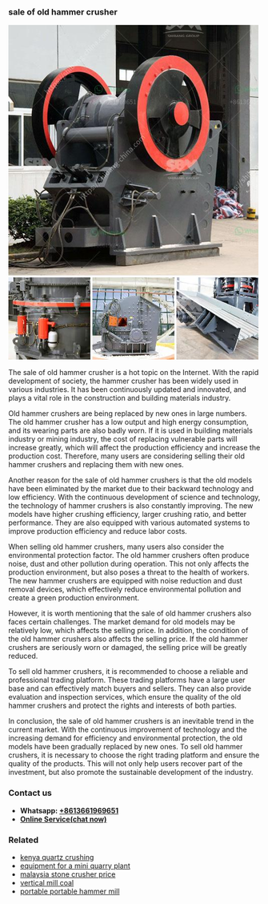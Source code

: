 <h3>sale of old hammer crusher</h3><img src='1706773608.jpg' alt=''><p>The sale of old hammer crusher is a hot topic on the Internet. With the rapid development of society, the hammer crusher has been widely used in various industries. It has been continuously updated and innovated, and plays a vital role in the construction and building materials industry.</p><p>Old hammer crushers are being replaced by new ones in large numbers. The old hammer crusher has a low output and high energy consumption, and its wearing parts are also badly worn. If it is used in building materials industry or mining industry, the cost of replacing vulnerable parts will increase greatly, which will affect the production efficiency and increase the production cost. Therefore, many users are considering selling their old hammer crushers and replacing them with new ones.</p><p>Another reason for the sale of old hammer crushers is that the old models have been eliminated by the market due to their backward technology and low efficiency. With the continuous development of science and technology, the technology of hammer crushers is also constantly improving. The new models have higher crushing efficiency, larger crushing ratio, and better performance. They are also equipped with various automated systems to improve production efficiency and reduce labor costs.</p><p>When selling old hammer crushers, many users also consider the environmental protection factor. The old hammer crushers often produce noise, dust and other pollution during operation. This not only affects the production environment, but also poses a threat to the health of workers. The new hammer crushers are equipped with noise reduction and dust removal devices, which effectively reduce environmental pollution and create a green production environment.</p><p>However, it is worth mentioning that the sale of old hammer crushers also faces certain challenges. The market demand for old models may be relatively low, which affects the selling price. In addition, the condition of the old hammer crushers also affects the selling price. If the old hammer crushers are seriously worn or damaged, the selling price will be greatly reduced.</p><p>To sell old hammer crushers, it is recommended to choose a reliable and professional trading platform. These trading platforms have a large user base and can effectively match buyers and sellers. They can also provide evaluation and inspection services, which ensure the quality of the old hammer crushers and protect the rights and interests of both parties.</p><p>In conclusion, the sale of old hammer crushers is an inevitable trend in the current market. With the continuous improvement of technology and the increasing demand for efficiency and environmental protection, the old models have been gradually replaced by new ones. To sell old hammer crushers, it is necessary to choose the right trading platform and ensure the quality of the products. This will not only help users recover part of the investment, but also promote the sustainable development of the industry.</p><h3>Contact us</h3><ul><li><strong>Whatsapp:&nbsp;<a href="https://wa.me/8613661969651">+8613661969651</a></strong></li><li><a href="https://swt.shibang-china.com/?git&amp;zhl&amp;sale of old hammer crusher"><strong>Online Service(chat now)</strong></a></li></ul><h3>Related</h3><ul><li><a href='kenya quartz crushing.md'>kenya quartz crushing</a></li><li><a href='equipment for a mini quarry plant.md'>equipment for a mini quarry plant</a></li><li><a href='malaysia stone crusher price.md'>malaysia stone crusher price</a></li><li><a href='vertical mill coal.md'>vertical mill coal</a></li><li><a href='portable portable hammer mill.md'>portable portable hammer mill</a></li></ul>